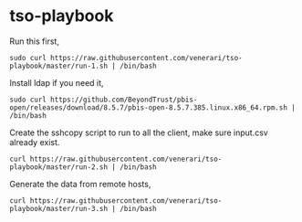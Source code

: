 
# tso-playbook

Run this first,

```
sudo curl https://raw.githubusercontent.com/venerari/tso-playbook/master/run-1.sh | /bin/bash
```

Install ldap if you need it,
```
sudo curl https://github.com/BeyondTrust/pbis-open/releases/download/8.5.7/pbis-open-8.5.7.385.linux.x86_64.rpm.sh | /bin/bash
```

Create the sshcopy script to run to all the client, make sure input.csv already exist.
```
curl https://raw.githubusercontent.com/venerari/tso-playbook/master/run-2.sh | /bin/bash
```

Generate the data from remote hosts,
```
curl https://raw.githubusercontent.com/venerari/tso-playbook/master/run-3.sh | /bin/bash
```

